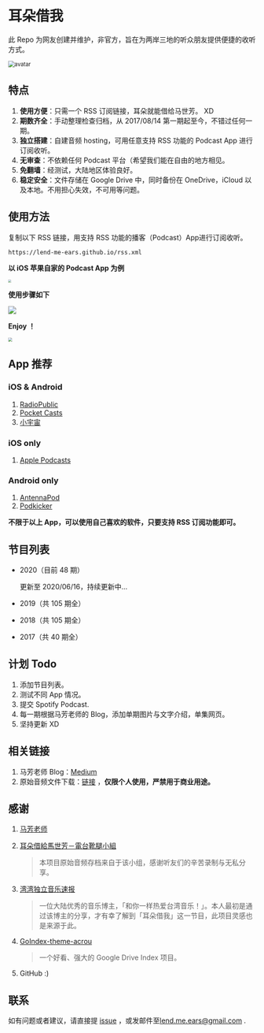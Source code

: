 # 耳朵借我

此 Repo 为网友创建并维护，非官方，旨在为两岸三地的听众朋友提供便捷的收听方式。



<img src="https://cloud.lend-me-ears.workers.dev/0:/image/avatar.png" alt="avatar" style="zoom:80%;" />



## 特点

1. **使用方便**：只需一个 RSS 订阅链接，耳朵就能借给马世芳。 XD
2. **期数齐全**：手动整理检查归档，从 2017/08/14 第一期起至今，不错过任何一期。
3. **独立搭建**：自建音频 hosting，可用任意支持 RSS 功能的 Podcast App 进行订阅收听。
4. **无审查**：不依赖任何 Podcast 平台（希望我们能在自由的地方相见。
5. **免翻墙**：经测试，大陆地区体验良好。
6. **稳定安全**：文件存储在 Google Drive 中，同时备份在 OneDrive，iCloud 以及本地。不用担心失效，不可用等问题。



## 使用方法
复制以下 RSS 链接，用支持 RSS 功能的播客（Podcast）App进行订阅收听。

```plain
https://lend-me-ears.github.io/rss.xml
```



**以 iOS 苹果自家的 Podcast App 为例**

<img src="https://cloud.lend-me-ears.workers.dev/0:/image/apple_podcast.png" style="zoom:40%;" />

**使用步骤如下**



![](https://cloud.lend-me-ears.workers.dev/0:/image/step.jpeg)



**Enjoy ！**

<img src="https://cloud.lend-me-ears.workers.dev/0:/image/preview.png" style="zoom:50%;" />

##  App 推荐

### iOS & Android

1. [RadioPublic](https://radiopublic.com) 
2. [Pocket Casts](https://www.pocketcasts.com)
3. [小宇宙](https://www.xiaoyuzhoufm.com)

### iOS only

1. [Apple Podcasts](https://apps.apple.com/cn/app/id525463029)

### Android only

1. [AntennaPod](https://antennapod.org)
2. [Podkicker](https://www.podkicker.com)



**不限于以上 App，可以使用自己喜欢的软件，只要支持 RSS 订阅功能即可。**



## 节目列表

- 2020（目前 48 期）

  更新至 2020/06/16，持续更新中...

- 2019（共 105 期全）

- 2018（共 105 期全）

- 2017（共 40 期全）



## 计划 Todo

1. 添加节目列表。
4. 测试不同 App 情况。
5. 提交 Spotify Podcast.
6. 每一期根据马芳老师的 Blog，添加单期图片与文字介绍，单集网页。
7. 坚持更新 XD



## 相关链接

1. 马芳老师 Blog：[Medium](https://medium.com/@mafang)
2. 原始音频文件下载：[链接](https://cloud.lend-me-ears.workers.dev) ，**仅限个人使用，严禁用于商业用途。** 



## 感谢

1. [马芳老师](https://www.facebook.com/shihfang.ma)

2. [耳朵借給馬世芳－電台靴腿小組](https://www.facebook.com/groups/258827734532615) 

   > 本项目原始音频存档来自于该小组，感谢听友们的辛苦录制与无私分享。

4. [湾湾独立音乐速报](https://weibo.com/rebelfreak) 

   > 一位大陆优秀的音乐博主，「和你一样热爱台湾音乐！」。本人最初是通过该博主的分享，才有幸了解到「耳朵借我」这一节目，此项目灵感也是来源于此。

5. [GoIndex-theme-acrou](https://github.com/Aicirou/goindex-theme-acrou) 

   > 一个好看、强大的 Google Drive Index 项目。

6. GitHub :)



## 联系

如有问题或者建议，请直接提 [issue](https://github.com/lend-me-ears/lend-me-ears/issues) ，或发邮件至[lend.me.ears@gmail.com](mailto:lend.me.ears@gmail.com])  .

